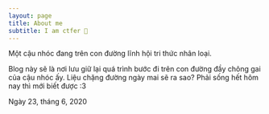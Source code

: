 ```yaml
---
layout: page
title: About me
subtitle: I am ctfer 🍓
---
```


Một cậu nhóc đang trên con đường lĩnh hội tri thức nhân loại.

Blog này sẽ là nơi lưu giữ lại quá trình bước đi trên con đường đầy chông gai của cậu nhóc ấy. Liệu chặng đường ngày mai sẽ ra sao? Phải sống hết hôm nay thì mới biết được :3 

Ngày 23, tháng 6, 2020
